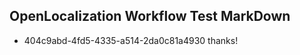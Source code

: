 ## OpenLocalization Workflow Test MarkDown
* 404c9abd-4fd5-4335-a514-2da0c81a4930 thanks!

<!--HONumber=Sep16_HO1-->


